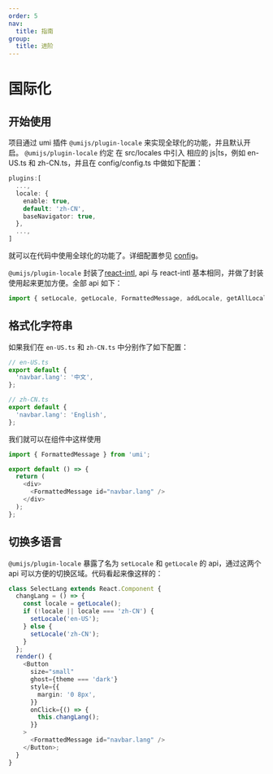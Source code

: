 ```yaml
---
order: 5
nav:
  title: 指南
group:
  title: 进阶
---
```


# 国际化

## 开始使用

项目通过 umi 插件 `@umijs/plugin-locale` 来实现全球化的功能，并且默认开启。 `@umijs/plugin-locale` 约定 在 src/locales 中引入 相应的 js|ts，例如 en-US.ts 和 zh-CN.ts，并且在 config/config.ts 中做如下配置：

```ts
plugins:[
  ...,
  locale: {
    enable: true,
    default: 'zh-CN',
    baseNavigator: true,
  },
  ...,
]
```

就可以在代码中使用全球化的功能了。详细配置参见 [config](https://umijs.org/plugins/plugin-locale)。

`@umijs/plugin-locale` 封装了[react-intl](https://github.com/formatjs/formatjs), api 与 react-intl 基本相同，并做了封装使用起来更加方便。全部 api 如下：

```ts
import { setLocale, getLocale, FormattedMessage, addLocale, getAllLocales, useIntl } from 'umi';
```

## 格式化字符串

如果我们在 `en-US.ts` 和 `zh-CN.ts` 中分别作了如下配置：

```ts
// en-US.ts
export default {
  'navbar.lang': '中文',
};

// zh-CN.ts
export default {
  'navbar.lang': 'English',
};
```

我们就可以在组件中这样使用

```ts | pure
import { FormattedMessage } from 'umi';

export default () => {
  return (
    <div>
      <FormattedMessage id="navbar.lang" />
    </div>
  );
};
```

## 切换多语言

`@umijs/plugin-locale` 暴露了名为 `setLocale` 和 `getLocale` 的 api，通过这两个 api 可以方便的切换区域。代码看起来像这样的：

```ts | pure
class SelectLang extends React.Component {
  changLang = () => {
    const locale = getLocale();
    if (!locale || locale === 'zh-CN') {
      setLocale('en-US');
    } else {
      setLocale('zh-CN');
    }
  };
  render() {
    <Button
      size="small"
      ghost={theme === 'dark'}
      style={{
        margin: '0 8px',
      }}
      onClick={() => {
        this.changLang();
      }}
    >
      <FormattedMessage id="navbar.lang" />
    </Button>;
  }
}
```
